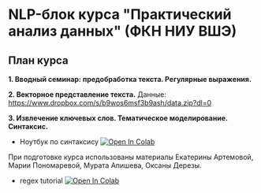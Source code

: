 # NLP-блок курса "Практический анализ данных" (ФКН НИУ ВШЭ)

## План курса

__1. Вводный семинар: предобработка текста. Регулярные выражения.__

__2. Векторное представление текста.__ Данные: https://www.dropbox.com/s/b9wos6msf3b9ash/data.zip?dl=0

__3. Извлечение ключевых слов. Тематическое моделирование. Синтаксис.__
* Ноутбук по синтаксису [![Open In Colab](https://colab.research.google.com/assets/colab-badge.svg)](https://colab.research.google.com/github.com/Combo-Breaker/hse_dpo_nlp/blob/master/3_Syntax.ipynb)

При подготовке курса использованы материалы Екатерины Артемовой, Марии Пономаревой, Мурата Апишева, Оксаны Дерезы.

* regex tutorial [![Open In Colab](https://colab.research.google.com/assets/colab-badge.svg)](https://colab.research.google.com/github/PragmaticsLab/NLP-course-FinTech/blob/master/seminars/1/1_regex.ipynb)
